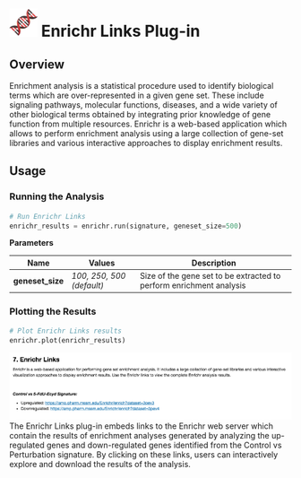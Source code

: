 <img src="img/enrichr-icon.png" width="50px"> Enrichr Links Plug-in
================

Overview
----------------
Enrichment analysis is a statistical procedure used to identify biological terms which are over-represented in a given gene set. These include signaling pathways, molecular functions, diseases, and a wide variety of other biological terms obtained by integrating prior knowledge of gene function from multiple resources. Enrichr is a web-based application which allows to perform enrichment analysis using a large collection of gene-set libraries and various interactive approaches to display enrichment results.

Usage
----------------
### Running the Analysis
```python
# Run Enrichr Links
enrichr_results = enrichr.run(signature, geneset_size=500)
```

**Parameters**

| Name | Values | Description |
| ---- | ------ | ----------- |
| **geneset_size** | *100, 250, 500 (default)* | Size of the gene set to be extracted to perform enrichment analysis |


### Plotting the Results
```python
# Plot Enrichr Links results
enrichr.plot(enrichr_results)
```
<img src="img/enrichr-example.png"> 
The Enrichr Links plug-in embeds links to the Enrichr web server which contain the results of enrichment analyses generated by analyzing the up-regulated genes and down-regulated genes identified from the Control vs Perturbation signature. By clicking on these links, users can interactively explore and download the results of the analysis.